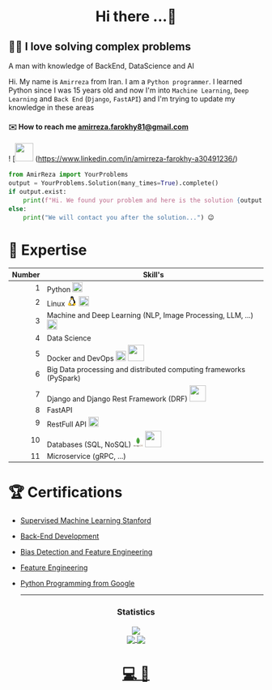 <h1 align="center"> Hi there ...🤙 </h1>

## 👨‍💻 I love solving complex problems 
<p align="left">A man with knowledge of BackEnd, DataScience and AI</p>

Hi. My name is `Amirreza` from Iran. I am a `Python programmer`. I learned Python since I was 15 years old and now I'm into `Machine Learning`, `Deep Learning` and `Back End` (`Django`, `FastAPI`) and I'm trying to update my knowledge in these areas

#### ✉️ How to reach me amirreza.farokhy81@gmail.com
! [<img height="36" width="36" src="https://cdn.jsdelivr.net/gh/walkxcode/dashboard-icons/png/linkedin.png]" /> (https://www.linkedin.com/in/amirreza-farokhy-a30491236/)

```python 
from AmirReza import YourProblems
output = YourProblems.Solution(many_times=True).complete()
if output.exist:
    print(f"Hi. We found your problem and here is the solution {output.solutions}.") 😏
else:
    print("We will contact you after the solution...") 😉
```

# 🔭 Expertise
| Number | Skill's |
|------:|---------------|
|      1|    Python <img height="20" width="20" src="https://cdn.jsdelivr.net/gh/walkxcode/dashboard-icons/png/python.png"/>  | 
|      2|    Linux <img height="20" width="20" src="https://raw.githubusercontent.com/devicons/devicon/master/icons/linux/linux-original.svg"/> <img height="20" width="20" src="https://cdn.jsdelivr.net/gh/walkxcode/dashboard-icons/png/ubuntu.png" /> | 
|      3|   Machine and Deep Learning (NLP, Image Processing, LLM, ...)  <img height="20" width="20" src="https://camo.githubusercontent.com/2d609418566a429782a470abad1fb6aa1c4f1311a139c0c98fddf16b05bfacc2/68747470733a2f2f7777772e766563746f726c6f676f2e7a6f6e652f6c6f676f732f6f70656e63762f6f70656e63762d69636f6e2e737667" />    |
|      4| Data Science   |
|      5|     Docker and DevOps   <img height="20" width="20" src="https://camo.githubusercontent.com/fcafa5ebc1f5f789ae7d012a3ecd8fe7bda49516591caf7c37698f764165d880/68747470733a2f2f7777772e766563746f726c6f676f2e7a6f6e652f6c6f676f732f6769742d73636d2f6769742d73636d2d69636f6e2e737667" />    <img height="32" width="32" src="https://cdn.jsdelivr.net/gh/walkxcode/dashboard-icons/png/docker-moby.png" />     |
|      6|      Big Data processing and distributed computing frameworks (PySpark)       |
|      7|        Django and Django Rest Framework (DRF)  <img  height="32" width="32" src="https://user-images.githubusercontent.com/29748439/177030588-a1916efd-384b-439a-9b30-24dd24dd48b6.png" />     |
|      8|      FastAPI         |
|      9|        RestFull API   <img height="20" width="20" src="https://camo.githubusercontent.com/a13ca5b988ada41839ebe4f88455e63419a1b56fcb5eda207794cd1649a61d2c/68747470733a2f2f7777772e766563746f726c6f676f2e7a6f6e652f6c6f676f732f676574706f73746d616e2f676574706f73746d616e2d69636f6e2e737667" />   |
|      10|        Databases (SQL, NoSQL) <img height="20" width="20" src="https://raw.githubusercontent.com/devicons/devicon/master/icons/mongodb/mongodb-original-wordmark.svg" />   <img height="32" width="32" src="https://user-images.githubusercontent.com/24623425/36042969-f87531d4-0d8a-11e8-9dee-e87ab8c6a9e3.png" />      |
|      11|        Microservice (gRPC, ...)       |


# 🏆 Certifications
* [Supervised Machine Learning Stanford](https://www.coursera.org/account/accomplishments/verify/NK9UKJFNMQJH)

* [Back-End Development](https://www.coursera.org/account/accomplishments/certificate/NCJJZXURBKNN)

* [Bias Detection and Feature Engineering](https://www.coursera.org/account/accomplishments/verify/4ZXEQKYY3LFT)

* [Feature Engineering](https://www.coursera.org/account/accomplishments/verify/AXX4LJG6KR24)

* [Python Programming from Google](https://www.coursera.org/account/accomplishments/verify/JBVH9SNUGV72)


  ____

<h3 align="center">Statistics</h3>
<div align="center">
<a href="https://github.com/amirrezafarokhy">
<div><img align="center" src="http://github-profile-summary-cards.vercel.app/api/cards/profile-details?username=amirrezafarokhy&theme=github_dark" height="180em" /></div>
<img align="center" src="http://github-profile-summary-cards.vercel.app/api/cards/most-commit-language?username=amirrezafarokhy&theme=github_dark" height="180em" />
<img align="center" src="http://github-profile-summary-cards.vercel.app/api/cards/repos-per-language?username=amirrezafarokhy&theme=github_dark" height="180em" />
</div>
</div>

<h1 align="center"> 💻  🥷 </h1>

